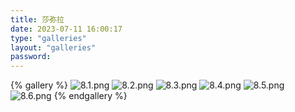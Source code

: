 ```yaml
---
title: 莎弥拉
date: 2023-07-11 16:00:17
type: "galleries"
layout: "galleries"
password: 
---
```

{% gallery %}
![8.1.png](https://fastly.jsdelivr.net/gh/ljl2107/imageshack/ai美图/英雄联盟/沙弥拉/8.1.png)
![8.2.png](https://fastly.jsdelivr.net/gh/ljl2107/imageshack/ai美图/英雄联盟/沙弥拉/8.2.png)
![8.3.png](https://fastly.jsdelivr.net/gh/ljl2107/imageshack/ai美图/英雄联盟/沙弥拉/8.3.png)
![8.4.png](https://fastly.jsdelivr.net/gh/ljl2107/imageshack/ai美图/英雄联盟/沙弥拉/8.4.png)
![8.5.png](https://fastly.jsdelivr.net/gh/ljl2107/imageshack/ai美图/英雄联盟/沙弥拉/8.5.png)
![8.6.png](https://fastly.jsdelivr.net/gh/ljl2107/imageshack/ai美图/英雄联盟/沙弥拉/8.6.png)
{% endgallery %}

